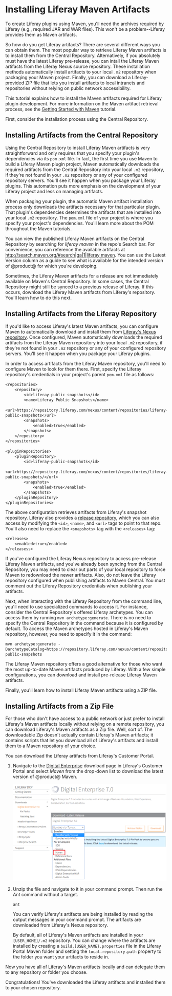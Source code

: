 # Installing Liferay Maven Artifacts

To create Liferay plugins using Maven, you'll need the archives required by
Liferay (e.g., required JAR and WAR files). This won't be a problem--Liferay
provides them as Maven artifacts. 

So how do you get Liferay artifacts? There are several different ways you can
obtain them. The most popular way to retrieve Liferay Maven artifacts is to
install them from the Central Repository. Alternatively, if you absolutely must
have the latest Liferay pre-release, you can intall the Liferay Maven artifacts
from the Liferay Nexus source repository. These installation methods
automatically install artifacts to your local `.m2` repository when packaging
your Maven project. Finally, you can download a Liferay-provided ZIP file that
lets you install artifacts to local intranets and repositories without relying
on public network accessibility.

This tutorial explains how to install the Maven artifacts required for Liferay
plugin development. For more information on the Maven artifact retrieval
process, see the
[Getting Started with Maven](/develop/tutorials/-/knowledge_base/7-0/getting-started-with-maven)
tutorial.

First, consider the installation process using the Central Repository.

## Installing Artifacts from the Central Repository

Using the Central Repository to install Liferay Maven artifacts is very
straightforward and only requires that you specify your plugin's dependencies
via its `pom.xml` file. In fact, the first time you use Maven to build a
Liferay Maven plugin project, Maven automatically downloads the required
artifacts from the Central Repository into your local `.m2` repository, if
they're not found in your `.m2` repository or any of your configured repository
servers. You'll see it happen when you package your Liferay plugins. This
automation puts more emphasis on the development of your Liferay project and
less on managing artifacts.

When packaging your plugin, the automatic Maven artifact installation process
only downloads the artifacts necessary for that particular plugin. That plugin's
dependencies determines the artifacts that are installed into your local `.m2`
repository. The `pom.xml` file of your project is where you specify your
project's dependencies. You'll learn more about the POM throughout the Maven
tutorials.

You can view the published Liferay Maven artifacts on the Central Repository by
searching for *liferay maven* in the repo's Search bar. For convenience, you can
reference the available artifacts at
[http://search.maven.org/#search|ga|1|liferay maven](http://search.maven.org/#search|ga|1|liferay%20maven).
You can use the Latest Version column as a guide to see what is available for
the intended version of @product@ for which you're developing.

Sometimes, the Liferay Maven artifacts for a release are not immediately
available on Maven's Central Repository. In some cases, the Central Repository
might still be synced to a previous release of Liferay. If this occurs, download
the Liferay Maven artifacts from Liferay's repository. You'll learn how to do
this next.

## Installing Artifacts from the Liferay Repository

If you'd like to access Liferay's latest Maven artifacts, you can configure
Maven to automatically download and install them from
[Liferay's Nexus repository](https://repository.liferay.com). Once configured, 
Maven automatically downloads the required artifacts from the Liferay Maven
repository into your local `.m2` repository, if they're not found in your `.m2`
repository or any of your configured repository servers. You'll see it happen
when you package your Liferay plugins. 

In order to access artifacts from the Liferay Maven repository, you'll need to
configure Maven to look for them there. First, specify the Liferay repository's
credentials in your project's parent `pom.xml` file as follows:

    <repositories>
        <repository>
            <id>liferay-public-snapshots</id>
            <name>Liferay Public Snapshots</name>
            <url>https://repository.liferay.com/nexus/content/repositories/liferay-public-snapshots</url>
            <snapshots>
                <enabled>true</enabled>
            </snapshots>
        </repository>
    </repositories>
	  
	<pluginRepositories>
        <pluginRepository>
            <id>liferay-public-snapshots</id>
            <url>https://repository.liferay.com/nexus/content/repositories/liferay-public-snapshots/</url>
            <snapshots>
                <enabled>true</enabled>
            </snapshots>
        </pluginRepository>
    </pluginRepositories>

The above configuration retrieves artifacts from Liferay's snapshot repository.
Liferay also provides a
[release repository](https://repository.liferay.com/nexus/content/repositories/liferay-public-releases/),
which you can also access by modifying the `<id>`, `<name>`, and `<url>` tags to
point to that repo. You'll also need to replace the `<snapshots>` tag with the
`<releases>` tag:

    <releases>
        <enabled>true</enabled>
    </releasess>

If you've configured the Liferay Nexus repository to access pre-release Liferay
Maven artifacts, and you've already been syncing from the Central Repository,
you may need to clear out parts of your local repository to force Maven to
redownload the newer artifacts. Also, do not leave the Liferay repository
configured when publishing artifacts to Maven Central. You must comment out the
Liferay Repository credentials when publishing your artifacts.

Next, when interacting with the Liferay Repository from the command line, you'll
need to use specialized commands to access it. For instance, consider the
Central Repository's offered Liferay archetypes. You can access them by running
`mvn archetype:generate`. There is no need to specify the Central Repository in
the command because it is configured by default. To access the Maven archetypes
hosted in Liferay's Maven repository, however, you need to specify it in the
command:

    mvn archetype:generate -DarchetypeCatalog=https://repository.liferay.com/nexus/content/repositories/liferay-public-snapshots

<!-- Link to *Generating New Projects Using Archetypes* tutorial here when it's
available. -Cody -->

The Liferay Maven repository offers a good alternative for those who want the
most up-to-date Maven artifacts produced by Liferay. With a few simple
configurations, you can download and install pre-release Liferay Maven
artifacts.

Finally, you'll learn how to install Liferay Maven artifacts using a ZIP file.

## Installing Artifacts from a Zip File

For those who don't have access to a public network or just prefer to install
Liferay's Maven artifacts locally without relying on a remote repository, you
can download Liferay's Maven artifacts as a Zip file. Well, sort of. The
downloadable Zip doesn't actually contain Liferay's Maven artifacts; it contains
scripts that let you download all of Liferay's artifacts and install them to a
Maven repository of your choice.

You can download the Liferay artifacts from Liferay's Customer Portal.

1.  Navigate to the [Digital Enterprise](https://web.liferay.com/group/customer/dxp/downloads/digital-enterprise)
    download page in Liferay's Customer Portal and select *Maven* from the
    drop-down list to download the latest version of @product@ Maven.

    ![Figure 1: Select *Maven* from the drop-down list to download the @product@ Maven artifact Zip file.](../../../images-dxp/maven-select-download.png)

2.  Unzip the file and navigate to it in your command prompt. Then run the Ant
    command without a target.
    
        ant
    
    You can verify Liferay's artifacts are being installed by reading the output
    messages in your command prompt. The artifacts are downloaded from Liferay's
    Nexus repository.

    By default, all of Liferay's Maven artifacts are installed in your
    `[USER_HOME]/.m2` repository. You can change where the artifacts are
    installed by creating a `build.[USER_NAME}.properties` file in the Liferay
    Portal Maven folder and setting the `local.repository.path` property to the
    folder you want your artifacts to reside in.

Now you have all of Liferay's Maven artifacts locally and can delegate them to
any repository or folder you choose.

Congratulations! You've downloaded the Liferay artifacts and installed them to
your chosen repository.
